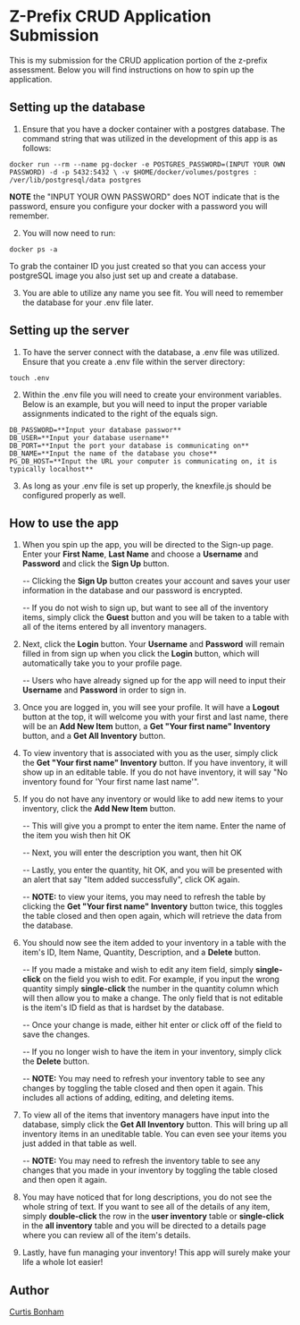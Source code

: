 # Z-Prefix CRUD Application Submission
This is my submission for the CRUD application portion of the z-prefix assessment. Below you will find instructions on how to spin up the application.

## Setting up the database
1. Ensure that you have a docker container with a postgres database. The command string that was utilized in the development of this app is as follows:

```
docker run --rm --name pg-docker -e POSTGRES_PASSWORD=(INPUT YOUR OWN PASSWORD) -d -p 5432:5432 \ -v $HOME/docker/volumes/postgres : /ver/lib/postgresql/data postgres
```

**NOTE** the "INPUT YOUR OWN PASSWORD" does NOT indicate that is the password, ensure you configure your docker with a password you will remember.

2. You will now need to run:

```
docker ps -a
```

To grab the container ID you just created so that you can access your postgreSQL image you also just set up and create a database.

3. You are able to utilize any name you see fit. You will need to remember the database for your .env file later.

## Setting up the server
1. To have the server connect with the database, a .env file was utilized. Ensure that you create a .env file within the server directory:

```
touch .env
```
2. Within the .env file you will need to create your environment variables. Below is an example, but you will need to input the proper variable assignments indicated to the right of the equals sign.

```
DB_PASSWORD=**Input your database passwor**
DB_USER=**Input your database username**
DB_PORT=**Input the port your database is communicating on**
DB_NAME=**Input the name of the database you chose**
PG_DB_HOST=**Input the URL your computer is communicating on, it is typically localhost**
```

3. As long as your .env file is set up properly, the knexfile.js should be configured properly as well.

## How to use the app

1. When you spin up the app, you will be directed to the Sign-up page. Enter your **First Name**, **Last Name** and choose a **Username** and **Password** and click the **Sign Up** button.

      -- Clicking the **Sign Up** button creates your account and saves your user information in the database and our password is encrypted.

      -- If you do not wish to sign up, but want to see all of the inventory items, simply click the **Guest** button and you will be taken to a table with all of the items entered by all inventory managers.

2. Next, click the **Login** button. Your **Username** and **Password** will remain filled in from sign up when you click the **Login** button, which will automatically take you to your profile page.

      -- Users who have already signed up for the app will need to input their **Username** and **Password** in order to sign in.

3. Once you are logged in, you will see your profile. It will have a **Logout** button at the top, it will welcome you with your first and last name, there will be an **Add New Item** button, a **Get "Your first name" Inventory** button, and a **Get All Inventory** button.

4. To view inventory that is associated with you as the user, simply click the **Get "Your first name" Inventory** button. If you have inventory, it will show up in an editable table. If you do not have inventory, it will say "No inventory found for 'Your first name last name'".

5. If you do not have any inventory or would like to add new items to your inventory, click the **Add New Item** button.

      -- This will give you a prompt to enter the item name. Enter the name of the item you wish then hit OK

      -- Next, you will enter the description you want, then hit OK

      -- Lastly, you enter the quantity, hit OK, and you will be presented with an alert that say "Item added successfully", click OK again.

      -- **NOTE:** to view your items, you may need to refresh the table by clicking the **Get "Your first name" Inventory** button twice, this toggles the table closed and then open again, which will retrieve the data from the database.

6. You should now see the item added to your inventory in a table with the item's ID, Item Name, Quantity, Description, and a **Delete** button.

      -- If you made a mistake and wish to edit any item field, simply **single-click** on the field you wish to edit. For example, if you input the wrong quantity simply **single-click** the number in the quantity column which will then allow you to make a change. The only field that is not editable is the item's ID field as that is hardset by the database.

      -- Once your change is made, either hit enter or click off of the field to save the changes.

      -- If you no longer wish to have the item in your inventory, simply click the **Delete** button.

      -- **NOTE:** You may need to refresh your inventory table to see any changes by toggling the table closed and then open it again. This includes all actions of adding, editing, and deleting items. 

7.  To view all of the items that inventory managers have input into the database, simply click the **Get All Inventory** button. This will bring up all inventory items in an uneditable table. You can even see your items you just added in that table as well.

      -- **NOTE:** You may need to refresh the inventory table to see any changes that you made in your inventory by toggling the table closed and then open it again.

8.  You may have noticed that for long descriptions, you do not see the whole string of text. If you want to see all of the details of any item, simply **double-click** the row in the **user inventory** table or **single-click** in the **all inventory** table and you will be directed to a details page where you can review all of the item's details.

9.  Lastly, have fun managing your inventory! This app will surely make your life a whole lot easier!


## Author

[Curtis Bonham]('https://github.com/curtisbonham')